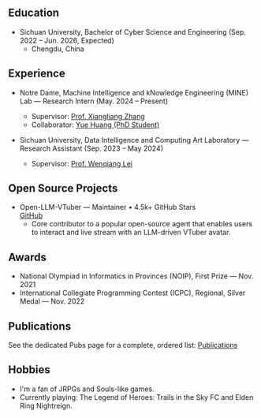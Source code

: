 ## Education

- Sichuan University, Bachelor of Cyber Science and Engineering (Sep. 2022 – Jun. 2026, Expected)
	- Chengdu, China

## Experience

- Notre Dame, Machine Intelligence and kNowledge Engineering (MINE) Lab — Research Intern (May. 2024 – Present)
	- Supervisor: [Prof. Xiangliang Zhang](https://scholar.google.com/citations?user=BhRJe4wAAAAJ&hl=en)
	- Collaborator: [Yue Huang (PhD Student)](https://scholar.google.com/citations?user=HvzvvqQAAAAJ&hl=en)

- Sichuan University, Data Intelligence and Computing Art Laboratory — Research Assistant (Sep. 2023 – May 2024)
	- Supervisor: [Prof. Wenqiang Lei](https://scholar.google.com/citations?user=qexdxuEAAAAJ&hl=zh-CN)

## Open Source Projects

- Open-LLM-VTuber — Maintainer • 4.5k+ GitHub Stars  
	[GitHub](https://github.com/Open-LLM-VTuber/Open-LLM-VTuber)
	- Core contributor to a popular open-source agent that enables users to interact and live stream with an LLM-driven VTuber avatar.

## Awards

- National Olympiad in Informatics in Provinces (NOIP), First Prize — Nov. 2021
- International Collegiate Programming Contest (ICPC), Regional, Silver Medal — Nov. 2022

## Publications

See the dedicated Pubs page for a complete, ordered list: [Publications](/publications/)

## Hobbies

- I'm a fan of JRPGs and Souls-like games.
- Currently playing: The Legend of Heroes: Trails in the Sky FC and Elden Ring Nightreign.
